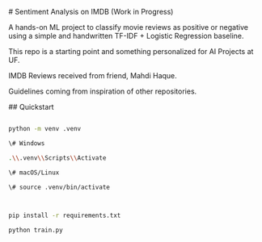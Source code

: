 \# Sentiment Analysis on IMDB (Work in Progress)



A hands-on ML project to classify movie reviews as positive or negative using a simple and handwritten TF-IDF + Logistic Regression baseline. 

This repo is a starting point and something personalized for AI Projects at UF.



IMDB Reviews received from friend, Mahdi Haque.

Guidelines coming from inspiration of other repositories.



\## Quickstart

```bash

python -m venv .venv

\# Windows

.\\.venv\\Scripts\\Activate

\# macOS/Linux

\# source .venv/bin/activate



pip install -r requirements.txt

python train.py



